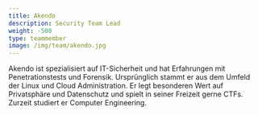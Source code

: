 ```yaml
---
title: Akendo
description: Security Team Lead
weight: -500
type: teammember
image: /img/team/akendo.jpg
---
```


Akendo ist spezialisiert auf IT-Sicherheit und hat Erfahrungen mit Penetrationstests und Forensik. Ursprünglich stammt er aus dem Umfeld der Linux und Cloud Administration. Er legt besonderen Wert auf Privatsphäre und Datenschutz und spielt in seiner Freizeit gerne CTFs. Zurzeit studiert er Computer Engineering.
